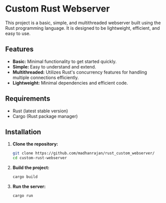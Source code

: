 # Custom Rust Webserver

This project is a basic, simple, and multithreaded webserver built using the Rust programming language. It is designed to be lightweight, efficient, and easy to use.

## Features

- **Basic:** Minimal functionality to get started quickly.
- **Simple:** Easy to understand and extend.
- **Multithreaded:** Utilizes Rust's concurrency features for handling multiple connections efficiently.
- **Lightweight:** Minimal dependencies and efficient code.

## Requirements

- Rust (latest stable version)
- Cargo (Rust package manager)

## Installation

1. **Clone the repository:**

    ```sh
    git clone https://github.com/madhanrajan/rust_custom_webserver/
    cd custom-rust-webserver
    ```

2. **Build the project:**

    ```sh
    cargo build
    ```

3. **Run the server:**

    ```sh
    cargo run
    ```

